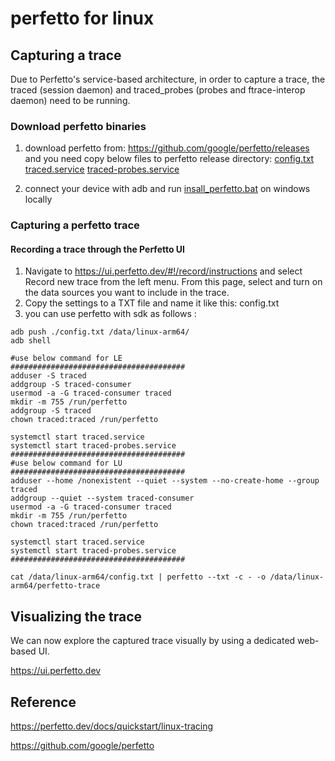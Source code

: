# perfetto for linux

## Capturing a trace
Due to Perfetto's service-based architecture, in order to capture a trace, the traced (session daemon) and traced_probes (probes and ftrace-interop daemon) need to be running.

### Download perfetto binaries
1. download perfetto from:
https://github.com/google/perfetto/releases and you need copy below files to perfetto release directory:
[config.txt](./config.txt)
[traced.service](./traced.service)
[traced-probes.service](./traced-probes.service)

2. connect your device with adb and run [insall_perfetto.bat](./install_perfetto.bat) on windows locally

### Capturing a perfetto trace
#### Recording a trace through the Perfetto UI
1. Navigate to  https://ui.perfetto.dev/#!/record/instructions and select Record new trace from the left menu. From this page, select and turn on the data sources you want to include in the trace. 
2. Copy the settings to a TXT file and name it like this: config.txt
3. you can use perfetto with sdk as follows :
```
adb push ./config.txt /data/linux-arm64/
adb shell

#use below command for LE
#######################################
adduser -S traced
addgroup -S traced-consumer
usermod -a -G traced-consumer traced
mkdir -m 755 /run/perfetto
addgroup -S traced
chown traced:traced /run/perfetto
 
systemctl start traced.service
systemctl start traced-probes.service
#######################################
#use below command for LU
#######################################
adduser --home /nonexistent --quiet --system --no-create-home --group traced
addgroup --quiet --system traced-consumer
usermod -a -G traced-consumer traced
mkdir -m 755 /run/perfetto
chown traced:traced /run/perfetto
 
systemctl start traced.service
systemctl start traced-probes.service
#######################################
 
cat /data/linux-arm64/config.txt | perfetto --txt -c - -o /data/linux-arm64/perfetto-trace
```
## Visualizing the trace
We can now explore the captured trace visually by using a dedicated web-based UI.

https://ui.perfetto.dev

## Reference
https://perfetto.dev/docs/quickstart/linux-tracing

https://github.com/google/perfetto



